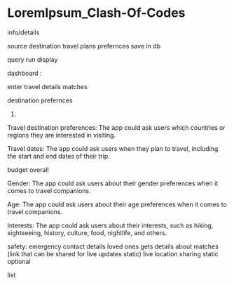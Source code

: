 # LoremIpsum_Clash-Of-Codes


info/details

source destination
travel plans
prefernces
save in db


query run
display

dashboard :

enter travel details
matches

destination 
prefernces

1)
Travel destination preferences: The app could ask users which countries or regions they are interested in visiting.

Travel dates: The app could ask users when they plan to travel, including the start and end dates of their trip.

budget overall

Gender: The app could ask users about their gender preferences when it comes to travel companions.

Age: The app could ask users about their age preferences when it comes to travel companions.

Interests: The app could ask users about their interests, such as hiking, sightseeing, history, culture, food, nightlife, and others.



safety:
emergency contact details
loved ones gets details about matches (link that can be shared for live updates static)
live location sharing static optional



list
